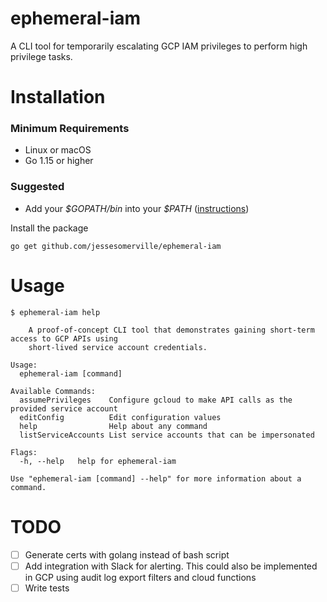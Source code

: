 # ephemeral-iam
A CLI tool for temporarily escalating GCP IAM privileges to perform high privilege tasks.


# Installation

### Minimum Requirements
 - Linux or macOS
 - Go 1.15 or higher

### Suggested
- Add your _\$GOPATH/bin_ into your _\$PATH_ ([instructions](https://github.com/golang/go/wiki/GOPATH))

Install the package
```
go get github.com/jessesomerville/ephemeral-iam
```

# Usage

```
$ ephemeral-iam help

	A proof-of-concept CLI tool that demonstrates gaining short-term access to GCP APIs using
	short-lived service account credentials.

Usage:
  ephemeral-iam [command]

Available Commands:
  assumePrivileges    Configure gcloud to make API calls as the provided service account
  editConfig          Edit configuration values
  help                Help about any command
  listServiceAccounts List service accounts that can be impersonated

Flags:
  -h, --help   help for ephemeral-iam

Use "ephemeral-iam [command] --help" for more information about a command.
```

# TODO
- [ ] Generate certs with golang instead of bash script
- [ ] Add integration with Slack for alerting.  This could also be implemented in GCP using audit log export filters and cloud functions
- [ ] Write tests